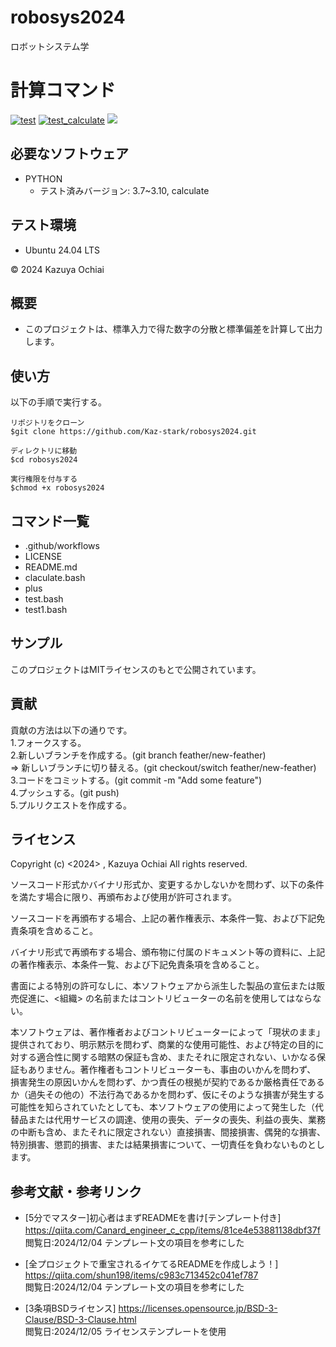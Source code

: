 # robosys2024
ロボットシステム学

# 計算コマンド
[![test](https://github.com/Kaz-stark/robosys2024/actions/workflows/test.yml/badge.svg)](https://github.com/Kaz-stark/robosys2024/actions/workflows/test.yml) [![test_calculate](https://github.com/Kaz-stark/robosys2024/actions/workflows/test_calculate.yml/badge.svg)](https://github.com/Kaz-stark/robosys2024/actions/workflows/test_calculate.yml) <img src="https://img.shields.io/badge/-Python-F2C63C.svg?logo=python&style=for-the-badge">


## 必要なソフトウェア
- PYTHON
  - テスト済みバージョン: 3.7~3.10, calculate

 ## テスト環境
 - Ubuntu 24.04 LTS

© 2024 Kazuya Ochiai

## 概要
-  このプロジェクトは、標準入力で得た数字の分散と標準偏差を計算して出力します。    　


## 使い方
以下の手順で実行する。

```
リポジトリをクローン
$git clone https://github.com/Kaz-stark/robosys2024.git

ディレクトリに移動
$cd robosys2024

実行権限を付与する
$chmod +x robosys2024
```

## コマンド一覧
- .github/workflows  
- LICENSE  
- README.md  
- claculate.bash  
- plus  
- test.bash
- test1.bash
   
## サンプル
このプロジェクトはMITライセンスのもとで公開されています。

## 貢献
貢献の方法は以下の通りです。  
1.フォークスする。  
2.新しいブランチを作成する。(git branch feather/new-feather)  
⇒ 新しいブランチに切り替える。(git checkout/switch feather/new-feather)  
3.コードをコミットする。(git commit -m "Add some feature")  
4.プッシュする。(git push)  
5.プルリクエストを作成する。

## ライセンス
Copyright (c) <2024> , Kazuya Ochiai
All rights reserved.

ソースコード形式かバイナリ形式か、変更するかしないかを問わず、以下の条件を満たす場合に限り、再頒布および使用が許可されます。

ソースコードを再頒布する場合、上記の著作権表示、本条件一覧、および下記免責条項を含めること。

バイナリ形式で再頒布する場合、頒布物に付属のドキュメント等の資料に、上記の著作権表示、本条件一覧、および下記免責条項を含めること。

書面による特別の許可なしに、本ソフトウェアから派生した製品の宣伝または販売促進に、<組織> の名前またはコントリビューターの名前を使用してはならない。

本ソフトウェアは、著作権者およびコントリビューターによって「現状のまま」提供されており、明示黙示を問わず、商業的な使用可能性、および特定の目的に対する適合性に関する暗黙の保証も含め、またそれに限定されない、いかなる保証もありません。著作権者もコントリビューターも、事由のいかんを問わず、 損害発生の原因いかんを問わず、かつ責任の根拠が契約であるか厳格責任であるか（過失その他の）不法行為であるかを問わず、仮にそのような損害が発生する可能性を知らされていたとしても、本ソフトウェアの使用によって発生した（代替品または代用サービスの調達、使用の喪失、データの喪失、利益の喪失、業務の中断も含め、またそれに限定されない）直接損害、間接損害、偶発的な損害、特別損害、懲罰的損害、または結果損害について、一切責任を負わないものとします。  

## 参考文献・参考リンク  
- [5分でマスター]初心者はまずREADMEを書け[テンプレート付き] https://qiita.com/Canard_engineer_c_cpp/items/81ce4e53881138dbf37f  　　
 　 閲覧日:2024/12/04  テンプレート文の項目を参考にした

- [全プロジェクトで重宝されるイケてるREADMEを作成しよう！] https://qiita.com/shun198/items/c983c713452c041ef787  
    閲覧日:2024/12/04  テンプレート文の項目を参考にした

- [3条項BSDライセンス] https://licenses.opensource.jp/BSD-3-Clause/BSD-3-Clause.html  
    閲覧日:2024/12/05  ライセンステンプレートを使用
